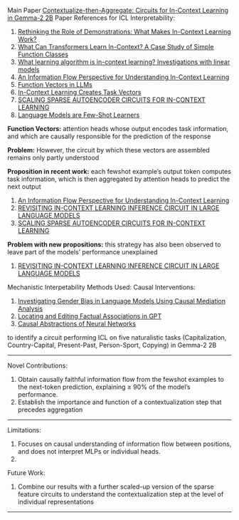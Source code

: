 Main Paper [Contextualize-then-Aggregate: Circuits for In-Context Learning in Gemma-2 2B](https://arxiv.org/pdf/2504.00132v1)
Paper References for ICL Interpretability:
1. [Rethinking the Role of Demonstrations: What Makes In-Context Learning Work?](https://arxiv.org/pdf/2202.12837)
2. [What Can Transformers Learn In-Context? A Case Study of Simple Function Classes](https://arxiv.org/pdf/2208.01066)
3. [What learning algorithm is in-context learning? Investigations with linear models](https://arxiv.org/pdf/2211.15661)
4. [An Information Flow Perspective for Understanding In-Context Learning](https://aclanthology.org/2023.emnlp-main.609.pdf)
5. [Function Vectors in LLMs](https://openreview.net/pdf?id=AwyxtyMwaG)
6. [In-Context Learning Creates Task Vectors](https://arxiv.org/pdf/2310.15916)
7. [SCALING SPARSE AUTOENCODER CIRCUITS FOR IN-CONTEXT LEARNING](https://openreview.net/pdf?id=Pa1vr1Prww)
8. [Language Models are Few-Shot Learners](https://arxiv.org/pdf/2005.14165)


**Function Vectors:** attention heads whose output encodes task information, and which are causally responsible for the prediction of the response

**Problem:** However, the circuit by which these vectors are assembled remains only
partly understood

**Proposition in recent work:** each fewshot example’s output token computes task information, which is then aggregated by attention heads to predict the next output
1. [An Information Flow Perspective for Understanding In-Context Learning](https://aclanthology.org/2023.emnlp-main.609.pdf)
2. [REVISITING IN-CONTEXT LEARNING INFERENCE CIRCUIT IN LARGE LANGUAGE MODELS](https://openreview.net/pdf?id=xizpnYNvQq)
3. [SCALING SPARSE AUTOENCODER CIRCUITS FOR IN-CONTEXT LEARNING](https://openreview.net/pdf?id=Pa1vr1Prww)

**Problem with new propositions:** this strategy has also been observed to leave part of the models’ performance unexplained
1. [REVISITING IN-CONTEXT LEARNING INFERENCE CIRCUIT IN LARGE LANGUAGE MODELS](https://openreview.net/pdf?id=xizpnYNvQq)

Mechanistic Interpetability Methods Used: Causal Interventions:
1. [Investigating Gender Bias in Language Models Using Causal Mediation Analysis](https://proceedings.neurips.cc/paper/2020/file/92650b2e92217715fe312e6fa7b90d82-Paper.pdf)
2. [Locating and Editing Factual Associations in GPT](https://arxiv.org/pdf/2202.05262)
3. [Causal Abstractions of Neural Networks](https://arxiv.org/pdf/2106.02997)

to identify a circuit performing ICL on five naturalistic tasks (Capitalization, Country-Capital,
Present-Past, Person-Sport, Copying) in Gemma-2 2B

---

Novel Contributions:
1. Obtain causally faithful information flow from the fewshot examples to the next-token prediction, explaining ≥ 90% of the model’s performance.
2. Establish the importance and function of a contextualization step that precedes aggregation

---

Limitations:
1. Focuses on causal understanding of information flow between positions, and does not interpret MLPs or individual heads. 
2. 


Future Work:
1. Combine our results with a further scaled-up version of the sparse feature circuits to understand the contextualization step at the level of individual representations

---

